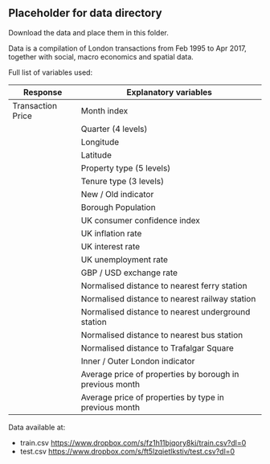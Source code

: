 ## Placeholder for data directory

Download the data and place them in this folder.

Data is a compilation of London transactions from Feb 1995 to Apr 2017, together with social, macro economics and spatial data.

Full list of variables used:

| Response | Explanatory variables | 
| ------------- |-------------| 
| Transaction Price| Month index | 
| |Quarter (4 levels)|
| |Longitude |
| |Latitude |
| |Property type (5 levels) |
| |Tenure type (3 levels) |
| |New / Old indicator |
| |Borough Population |
| |UK consumer confidence index |
| |UK inflation rate |
| |UK interest rate |
| |UK unemployment rate |
| |GBP / USD exchange rate |
| |Normalised distance to nearest ferry station |
| |Normalised distance to nearest railway station |
| |Normalised distance to nearest underground station |
| |Normalised distance to nearest bus station |
| |Normalised distance to Trafalgar Square |
| |Inner / Outer London indicator |
| |Average price of properties by borough in previous month |
| |Average price of properties by type in previous month |


Data available at:
- train.csv https://www.dropbox.com/s/fz1h11bjqory8kj/train.csv?dl=0
- test.csv https://www.dropbox.com/s/ft5lzqietlkstiv/test.csv?dl=0
